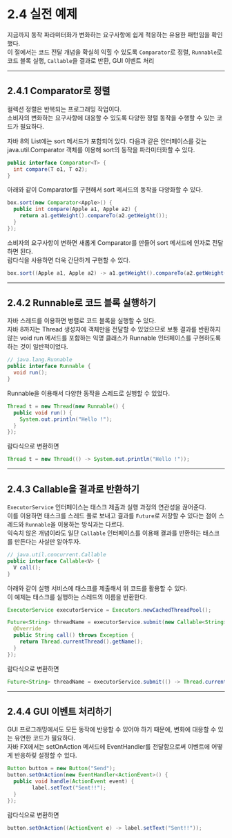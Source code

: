 # 2.4 실전 예제

지금까지 동작 파라미터화가 변화하는 요구사항에 쉽게 적응하는 유용한 패턴임을 확인했다.  
이 절에서는 코드 전달 개념을 확실히 익힐 수 있도록 `Comparator`로 정렬, `Runnable`로 코드 블록 실행, `Callable`을 결과로 반환, GUI 이벤트 처리

---
## 2.4.1 Comparator로 정렬
컬렉션 정렬은 반복되는 프로그래밍 작업이다.  
소비자의 변화하는 요구사항에 대응할 수 있도록 다양한 정렬 동작을 수행할 수 있는 코드가 필요하다.  

자바 8의 List에는 sort 메서드가 포함되어 있다. 다음과 같은 인터페이스를 갖는 java.util.Comparator 객체를 이용해 sort의 동작을 파라미터화할 수 있다.   
```java
public interface Comparator<T> {
  int compare(T o1, T o2);
}
```

아래와 같이 Comparator를 구현해서 sort 메서드의 동작을 다양화할 수 있다.  
```java
box.sort(new Comparator<Apple>() {
  public int compare(Apple a1, Apple a2) {
    return a1.getWeight().compareTo(a2.getWeight());
  }
});
```

소비자의 요구사항이 변하면 새롭게 Comparator를 만들어 sort 메서드에 인자로 전달하면 된다.  
람다식을 사용하면 더욱 간단하게 구현할 수 있다.

```java
box.sort((Apple a1, Apple a2) -> a1.getWeight().compareTo(a2.getWeight()));
```

---
## 2.4.2 Runnable로 코드 블록 실행하기
자바 스레드를 이용하면 병렬로 코드 블록을 실행할 수 있다.  
자바 8까지는 Thread 생성자에 객체만을 전달할 수 있었으므로 보통 결과를 반환하지 않는 void run 메서드를 포함하는 익명 클래스가 Runnable 인터페이스를 구현하도록 하는 것이 일반적이었다.  
```java
// java.lang.Runnable
public interface Runnable {
  void run();
}
```

Runnable을 이용해서 다양한 동작을 스레드로 실행할 수 있었다.  
```java
Thread t = new Thread(new Runnable() {
  public void run() {
    System.out.println("Hello !");
  }
});
```

람다식으로 변환하면
```java
Thread t = new Thread(() -> System.out.println("Hello !"));
```

---
## 2.4.3 Callable을 결과로 반환하기

`ExecutorService` 인터페이스는 태스크 제출과 실행 과정의 연관성을 끊어준다.  
이를 이용하면 태스크를 스레드 풀로 보내고 결과를 `Future`로 저장할 수 있다는 점이 스레드와 `Runnable`을 이용하는 방식과는 다르다.  
익숙치 않은 개념이라도 일단 `Callable` 인터페이스를 이용해 결과를 반환하는 태스크를 만든다는 사실만 알아두자.  
```java
// java.util.concurrent.Callable
public interface Callable<V> {
  V call();
}
```

아래와 같이 실행 서비스에 태스크를 제출해서 위 코드를 활용할 수 있다.  
이 예제는 태스크를 실행하는 스레드의 이름을 반환한다.
```java
ExecutorService executorService = Executors.newCachedThreadPool();

Future<String> threadName = executorService.submit(new Callable<String>() {
  @Override
  public String call() throws Exception {
    return Thread.currentThread().getName();
  }
});
```

람다식으로 변환하면
```java
Future<String> threadName = executorService.submit(() -> Thread.currentThread().getName());
```

---
## 2.4.4 GUI 이벤트 처리하기

GUI 프로그래밍에서도 모든 동작에 반응할 수 있어야 하기 때문에, 변화에 대응할 수 있는 유연한 코드가 필요하다.  
자바 FX에서는 setOnAction 메서드에 EventHandler를 전달함으로써 이벤트에 어떻게 반응하맂 설정할 수 있다.  
```java
Button button = new Button("Send");
button.setOnAction(new EventHandler<ActionEvent>() {
  public void handle(ActionEvent event) {
        label.setText("Sent!!");
  }
});
```

람다식으로 변환하면
```java
button.setOnAction((ActionEvent e) -> label.setText("Sent!!"));
```